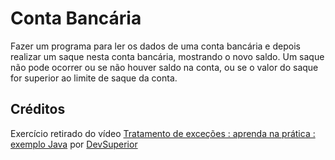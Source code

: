 # Conta Bancária

Fazer um programa para ler os dados de uma conta bancária e depois realizar um saque nesta conta bancária, mostrando o novo saldo. Um saque não pode ocorrer ou se não houver saldo na conta, ou se o valor do saque for superior ao limite de saque da conta.

## Créditos
Exercício retirado do vídeo [Tratamento de exceções : aprenda na prática : exemplo Java](https://www.youtube.com/watch?v=AiIuJqJ0r8A&ab_channel=DevSuperior) por [DevSuperior](https://www.youtube.com/@DevSuperior)

